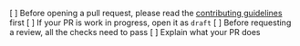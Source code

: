 [ ] Before opening a pull request, please read the [contributing guidelines](https://github.com/rabbitcoinswap/rabbitcoin-frontend/blob/master/CONTRIBUTING.md) first
[ ] If your PR is work in progress, open it as `draft`
[ ] Before requesting a review, all the checks need to pass
[ ] Explain what your PR does
